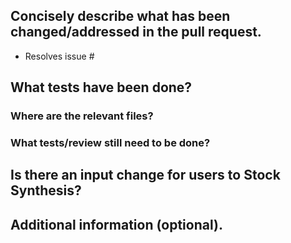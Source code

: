 <!-- General instructions -->
<!--
* Please read the html comment under each heading and follow the instructions.
* For smaller changes, feel free to skip sections flagged as "optional".
* Before opening the pull request (PR), make sure all the GitHub actions are
  passing on the remote feature branch.
* Make sure this PR has an informative title rather than the default text.
* Lastly, before closing the PR, **please make sure that all comments/discussion in this PR that are related to an issue are placed in the summary of that issue**.
-->

## Concisely describe what has been changed/addressed in the pull request.
<!--- In less than 20 words describe this PR and link related issues.-->
<!--- A summary is important if there is no issue related to the PR, otherwise the summary should be in the issue.-->


<!-- Link related issue(s) using a bulleted list. -->
<!-- Remove the following bullet if no issues are linked to this PR. -->
* Resolves issue #

## What tests have been done? 
### Where are the relevant files?
<!-- Uncomment the option below that best fits the situation and upload the necessary files to the correct location, preferably the associated issue(s). -->

<!-- - [x] Test files are in the issue. -->
<!-- - [x] There is no issue related to this pull request so the files are attached below. -->
<!-- - [x] No test files are required for this pull request. -->

### What tests/review still need to be done?
<!-- If no additional tests are needed, please put None.-->
<!-- Provide information on who/when for uncompleted tasks -->

## Is there an input change for users to Stock Synthesis? 
<!-- Uncomment the option below that best fits the situation. -->
<!-- If needed, uncomment the code block and replace the text. -->

<!-- - [x] The input change is in the related issue(s). -->
<!-- - [x] There is no issue related to this pull request so the input change is below. -->
<!-- - [x] No, there was no input change. -->

<!---
```
If there is no issue related to this PR, replace this text with your example stock synthesis input.
```
-->

## Additional information (optional).
<!--- Any additional information goes here. -->
